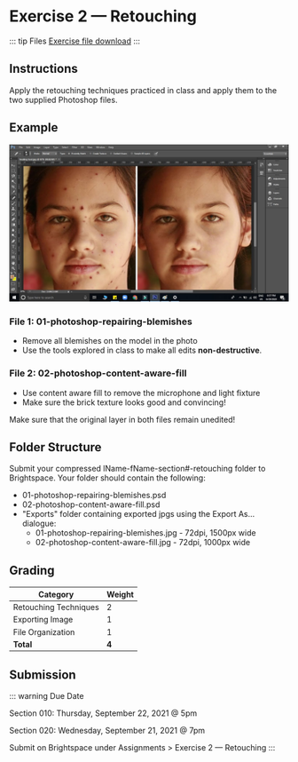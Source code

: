 # Exercise 2 — Retouching

::: tip Files
[Exercise file download](https://drive.google.com/uc?export=download&id=1FnKPEyV0Q1VqDyin8cysheuK1uHgxli3)
:::

## Instructions

Apply the retouching techniques practiced in class and apply them to the two supplied Photoshop files.

## Example

![Retouching example](./assets/retouching.jpg)

### File 1: 01-photoshop-repairing-blemishes

- Remove all blemishes on the model in the photo
- Use the tools explored in class to make all edits **non-destructive**.

### File 2: 02-photoshop-content-aware-fill

- Use content aware fill to remove the microphone and light fixture
- Make sure the brick texture looks good and convincing!

Make sure that the original layer in both files remain unedited!

## Folder Structure

Submit your compressed lName-fName-section#-retouching folder to Brightspace. Your folder should contain the following:

- 01-photoshop-repairing-blemishes.psd
- 02-photoshop-content-aware-fill.psd
- "Exports" folder containing exported jpgs using the Export As... dialogue:
  - 01-photoshop-repairing-blemishes.jpg - 72dpi, 1500px wide
  - 02-photoshop-content-aware-fill.jpg - 72dpi, 1000px wide

## Grading

| Category              | Weight |
| --------------------- | ------ |
| Retouching Techniques | 2      |
| Exporting Image       | 1      |
| File Organization     | 1      |
| **Total**             | **4**  |

## Submission

::: warning Due Date

Section 010: Thursday, September 22, 2021 @ 5pm

Section 020: Wednesday, September 21, 2021 @ 7pm

Submit on Brightspace under Assignments > Exercise 2 — Retouching
:::

